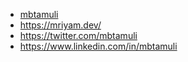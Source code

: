 - [mbtamuli](https://github.com/mbtamuli)
- https://mriyam.dev/
- https://twitter.com/mbtamuli
- https://www.linkedin.com/in/mbtamuli
